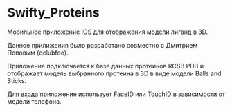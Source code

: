 # Swifty_Proteins
Мобильное приложение IOS для отображения модели лиганд в 3D.

Данное прилижения было разработано совместно с Дмитрием Поповым (qclubfoo).

Приложение подключается к базе данных протеинов RCSB PDB и отображает модель выбранного протеина в 3D в виде модели Balls and Sticks.

Для входа приложение использует FaceID или TouchID в зависимости от модели телефона.
